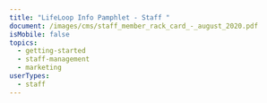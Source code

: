 ```yaml
---
title: "LifeLoop Info Pamphlet - Staff "
document: /images/cms/staff_member_rack_card_-_august_2020.pdf
isMobile: false
topics:
  - getting-started
  - staff-management
  - marketing
userTypes:
  - staff
---
```

